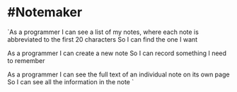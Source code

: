 #Notemaker
==================

`As a programmer
I can see a list of my notes,
where each note is abbreviated to the first 20 characters
So I can find the one I want


As a programmer
I can create a new note
So I can record something I need to remember


As a programmer
I can see the full text of an individual note on its own page
So I can see all the information in the note
`
